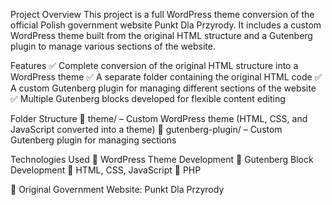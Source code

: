 Project Overview
This project is a full WordPress theme conversion of the official Polish government website Punkt Dla Przyrody. It includes a custom WordPress theme built from the original HTML structure and a Gutenberg plugin to manage various sections of the website.

Features
✅ Complete conversion of the original HTML structure into a WordPress theme
✅ A separate folder containing the original HTML code
✅ A custom Gutenberg plugin for managing different sections of the website
✅ Multiple Gutenberg blocks developed for flexible content editing

Folder Structure
📂 theme/ – Custom WordPress theme (HTML, CSS, and JavaScript converted into a theme)
📂 gutenberg-plugin/ – Custom Gutenberg plugin for managing sections

Technologies Used
🔹 WordPress Theme Development
🔹 Gutenberg Block Development
🔹 HTML, CSS, JavaScript
🔹 PHP

🔗 Original Government Website: Punkt Dla Przyrody
